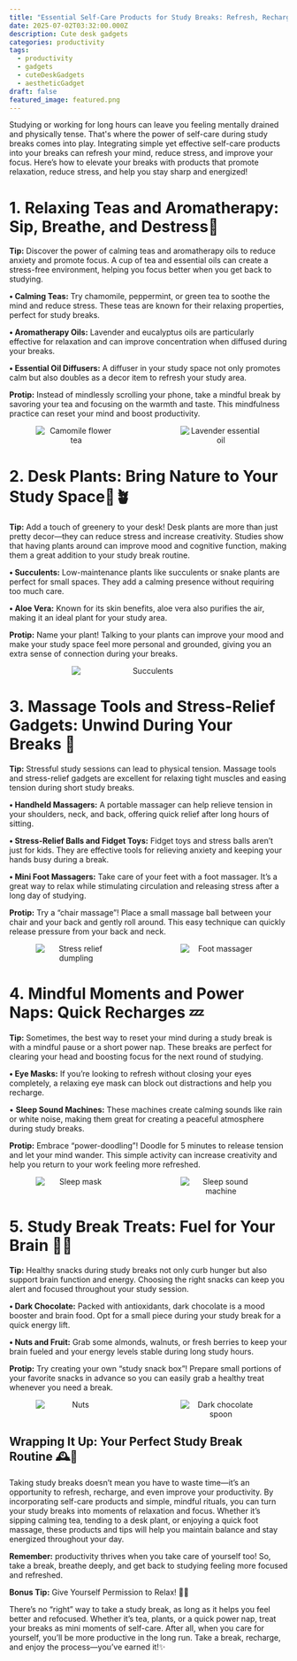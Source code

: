 ```yaml
---
title: "Essential Self-Care Products for Study Breaks: Refresh, Recharge, and Re-focus!"
date: 2025-07-02T03:32:00.000Z
description: Cute desk gadgets
categories: productivity
tags:
  - productivity
  - gadgets
  - cuteDeskGadgets
  - aestheticGadget
draft: false
featured_image: featured.png
---
```

Studying or working for long hours can leave you feeling mentally drained and physically tense. That's where the power of self-care during study breaks comes into play. Integrating simple yet effective self-care products into your breaks can refresh your mind, reduce stress, and improve your focus.
Here’s how to elevate your breaks with products that promote relaxation, reduce stress, and help you stay sharp and energized!

# 1. Relaxing Teas and Aromatherapy: Sip, Breathe, and Destress🍵

**Tip:** Discover the power of calming teas and aromatherapy oils to reduce anxiety and promote focus. A cup of tea and essential oils can create a stress-free environment, helping you focus better when you get back to studying.

**• Calming Teas:** Try chamomile, peppermint, or green tea to soothe the mind and reduce stress. These teas are known for their relaxing properties, perfect for study breaks.

**• Aromatherapy Oils:** Lavender and eucalyptus oils are particularly effective for relaxation and can improve concentration when diffused during your breaks.

**• Essential Oil Diffusers:** A diffuser in your study space not only promotes calm but also doubles as a decor item to refresh your study area.

**Protip:** Instead of mindlessly scrolling your phone, take a mindful break by savoring your tea and focusing on the warmth and taste. This mindfulness practice can reset your mind and boost productivity.
<div style="display: flex; flex-wrap: wrap; gap: 20px; justify-content: center;">

  <div style="flex: 1 1 200px; text-align: center;">
    <img src="https://m.media-amazon.com/images/I/71xkvE+auOL._SL1500_.jpg" alt="Camomile flower tea" style="max-width: 60%; height: auto; display: block; margin: 0 auto;" />
  </div>
  <div style="flex: 1 1 200px; text-align: center;">
    <img src="https://m.media-amazon.com/images/I/51UyV1BJzJL.jpg" alt="Lavender essential oil" style="max-width: 60%; height: auto; display: block; margin: 0 auto;" />
  </div>

</div>


# 2. Desk Plants: Bring Nature to Your Study Space🌿🪴

**Tip:** Add a touch of greenery to your desk! Desk plants are more than just pretty decor—they can reduce stress and increase creativity. Studies show that having plants around can improve mood and cognitive function, making them a great addition to your study break routine.

**• Succulents:** Low-maintenance plants like succulents or snake plants are perfect for small spaces. They add a calming presence without requiring too much care.

**• Aloe Vera:** Known for its skin benefits, aloe vera also purifies the air, making it an ideal plant for your study area.

**Protip:** Name your plant! Talking to your plants can improve your mood and make your study space feel more personal and grounded, giving you an extra sense of connection during your breaks.
<div style="display: flex; flex-wrap: wrap; gap: 20px; justify-content: center;">

  <div style="flex: 1 1 200px; text-align: center;">
    <img src="https://m.media-amazon.com/images/I/810lUR0z95L._AC_SL1500_.jpg" alt="Succulents" style="max-width: 55%; height: auto; display: block; margin: 0 auto;" />
  </div>

</div>

# 3. Massage Tools and Stress-Relief Gadgets: Unwind During Your Breaks 🖤

**Tip:** Stressful study sessions can lead to physical tension. Massage tools and stress-relief gadgets are excellent for relaxing tight muscles and easing tension during short study breaks.

**• Handheld Massagers:** A portable massager can help relieve tension in your shoulders, neck, and back, offering quick relief after long hours of sitting.

**• Stress-Relief Balls and Fidget Toys:** Fidget toys and stress balls aren’t just for kids. They are effective tools for relieving anxiety and keeping your hands busy during a break.

**• Mini Foot Massagers:** Take care of your feet with a foot massager. It’s a great way to relax while stimulating circulation and releasing stress after a long day of studying.

**Protip:** Try a “chair massage”! Place a small massage ball between your chair and your back and gently roll around. This easy technique can quickly release pressure from your back and neck.
<div style="display: flex; flex-wrap: wrap; gap: 20px; justify-content: center;">

  <div style="flex: 1 1 200px; text-align: center;">
    <img src="https://m.media-amazon.com/images/I/71UcrTbdptL._AC_SL1500_.jpg" alt="Stress relief dumpling" style="max-width: 60%; height: auto; display: block; margin: 0 auto;" />
  </div>
  <div style="flex: 1 1 200px; text-align: center;">
    <img src="https://m.media-amazon.com/images/I/618uDEUtX6L._AC_SL1500_.jpg" alt="Foot massager" style="max-width: 60%; height: auto; display: block; margin: 0 auto;" />
  </div>

</div>

# 4. Mindful Moments and Power Naps: Quick Recharges 💤

**Tip:** Sometimes, the best way to reset your mind during a study break is with a mindful pause or a short power nap. These breaks are perfect for clearing your head and boosting focus for the next round of studying.

**• Eye Masks:** If you’re looking to refresh without closing your eyes completely, a relaxing eye mask can block out distractions and help you recharge.

• **Sleep Sound Machines:** These machines create calming sounds like rain or white noise, making them great for creating a peaceful atmosphere during study breaks.

**Protip:** Embrace “power-doodling”! Doodle for 5 minutes to release tension and let your mind wander. This simple activity can increase creativity and help you return to your work feeling more refreshed.
<div style="display: flex; flex-wrap: wrap; gap: 20px; justify-content: center;">

  <div style="flex: 1 1 200px; text-align: center;">
    <img src="https://m.media-amazon.com/images/I/51jYSm7qLTL._AC_SL1000_.jpg" alt="Sleep mask" style="max-width: 60%; height: auto; display: block; margin: 0 auto;" />
  </div>
  <div style="flex: 1 1 200px; text-align: center;">
    <img src="https://m.media-amazon.com/images/I/711ra7QGb4L._AC_SL1500_.jpg" alt="Sleep sound machine" style="max-width: 60%; height: auto; display: block; margin: 0 auto;" />
  </div>

</div>

# 5. Study Break Treats: Fuel for Your Brain 🍫🍓

**Tip:** Healthy snacks during study breaks not only curb hunger but also support brain function and energy. Choosing the right snacks can keep you alert and focused throughout your study session.

**• Dark Chocolate:** Packed with antioxidants, dark chocolate is a mood booster and brain food. Opt for a small piece during your study break for a quick energy lift.

**• Nuts and Fruit:** Grab some almonds, walnuts, or fresh berries to keep your brain fueled and your energy levels stable during long study hours.

**Protip:** Try creating your own “study snack box”! Prepare small portions of your favorite snacks in advance so you can easily grab a healthy treat whenever you need a break.
<div style="display: flex; flex-wrap: wrap; gap: 20px; justify-content: center;">

  <div style="flex: 1 1 200px; text-align: center;">
    <img src="https://m.media-amazon.com/images/I/71x8iO9UrJL._SL1500_.jpg" alt="Nuts" style="max-width: 60%; height: auto; display: block; margin: 0 auto;" />
  </div>
  <div style="flex: 1 1 200px; text-align: center;">
    <img src="https://m.media-amazon.com/images/I/71SMRx+9HdL._SL1500_.jpg" alt="Dark chocolate spoon" style="max-width: 60%; height: auto; display: block; margin: 0 auto;" />
  </div>

</div>

## Wrapping It Up: Your Perfect Study Break Routine 🕰️💖

Taking study breaks doesn’t mean you have to waste time—it’s an opportunity to refresh, recharge, and even improve your productivity. By incorporating self-care products and simple, mindful rituals, you can turn your study breaks into moments of relaxation and focus. Whether it’s sipping calming tea, tending to a desk plant, or enjoying a quick foot massage, these products and tips will help you maintain balance and stay energized throughout your day.

**Remember:** productivity thrives when you take care of yourself too! So, take a break, breathe deeply, and get back to studying feeling more focused and refreshed.

**Bonus Tip:** Give Yourself Permission to Relax! 🎉💫

There’s no “right” way to take a study break, as long as it helps you feel better and refocused. Whether it’s tea, plants, or a quick power nap, treat your breaks as mini moments of self-care. After all, when you care for yourself, you’ll be more productive in the long run.
Take a break, recharge, and enjoy the process—you’ve earned it!✨
